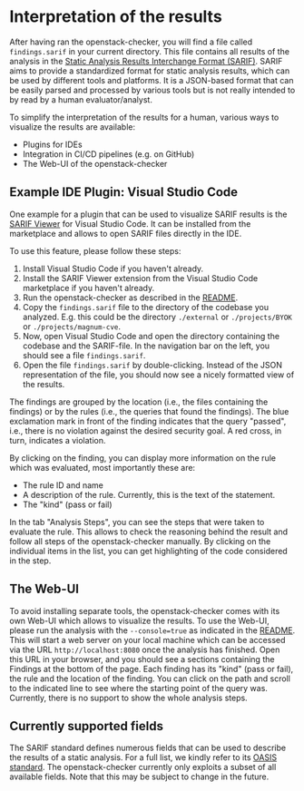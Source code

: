 # Interpretation of the results

After having ran the openstack-checker, you will find a file called `findings.sarif` in your current directory.
This file contains all results of the analysis in the [Static Analysis Results Interchange Format (SARIF)](https://docs.oasis-open.org/sarif/sarif/v2.1.0/sarif-v2.1.0.html).
SARIF aims to provide a standardized format for static analysis results, which can be used by different tools and platforms.
It is a JSON-based format that can be easily parsed and processed by various tools but is not really intended to by read by a human evaluator/analyst.

To simplify the interpretation of the results for a human, various ways to visualize the results are available:
* Plugins for IDEs
* Integration in CI/CD pipelines (e.g. on GitHub)
* The Web-UI of the openstack-checker

## Example IDE Plugin: Visual Studio Code

One example for a plugin that can be used to visualize SARIF results is the [SARIF Viewer](https://marketplace.visualstudio.com/items?itemName=MS-SarifVSCode.sarif-viewer) for Visual Studio Code.
It can be installed from the marketplace and allows to open SARIF files directly in the IDE.

To use this feature, please follow these steps:

1. Install Visual Studio Code if you haven't already.
2. Install the SARIF Viewer extension from the Visual Studio Code marketplace if you haven't already.
3. Run the openstack-checker as described in the [README](../../README.md).
4. Copy the `findings.sarif` file to the directory of the codebase you analyzed. E.g. this could be the directory `./external` or `./projects/BYOK` or `./projects/magnum-cve`.
5. Now, open Visual Studio Code and open the directory containing the codebase and the SARIF-file. In the navigation bar on the left, you should see a file `findings.sarif`.
6. Open the file `findings.sarif` by double-clicking. Instead of the JSON representation of the file, you should now see a nicely formatted view of the results.

The findings are grouped by the location (i.e., the files containing the findings) or by the rules (i.e., the queries that found the findings).
The blue exclamation mark in front of the finding indicates that the query "passed", i.e., there is no violation against the desired security goal.
A red cross, in turn, indicates a violation.

By clicking on the finding, you can display more information on the rule which was evaluated, most importantly these are:
* The rule ID and name
* A description of the rule. Currently, this is the text of the statement.
* The "kind" (pass or fail)

In the tab "Analysis Steps", you can see the steps that were taken to evaluate the rule.
This allows to check the reasoning behind the result and follow all steps of the openstack-checker manually.
By clicking on the individual items in the list, you can get highlighting of the code considered in the step.

## The Web-UI

To avoid installing separate tools, the openstack-checker comes with its own Web-UI which allows to visualize the results.
To use the Web-UI, please run the analysis with the `--console=true` as indicated in the [README](../../README.md).
This will start a web server on your local machine which can be accessed via the URL `http://localhost:8080` once the analysis has finished.
Open this URL in your browser, and you should see a sections containing the Findings at the bottom of the page.
Each finding has its "kind" (pass or fail), the rule and the location of the finding.
You can click on the path and scroll to the indicated line to see where the starting point of the query was.
Currently, there is no support to show the whole analysis steps.

## Currently supported fields

The SARIF standard defines numerous fields that can be used to describe the results of a static analysis.
For a full list, we kindly refer to its [OASIS standard](https://docs.oasis-open.org/sarif/sarif/v2.1.0/sarif-v2.1.0.html).
The openstack-checker currently only exploits a subset of all available fields.
Note that this may be subject to change in the future.

